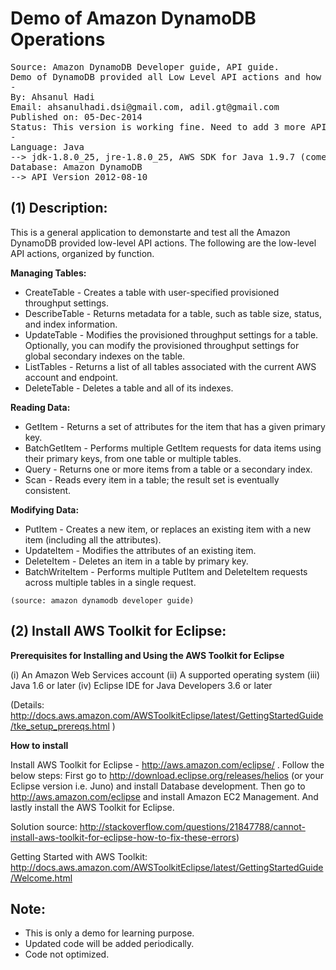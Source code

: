 Demo of Amazon DynamoDB Operations
=======================

<pre>Source: Amazon DynamoDB Developer guide, API guide.
Demo of DynamoDB provided all Low Level API actions and how to do operations.
-
By: Ahsanul Hadi
Email: ahsanulhadi.dsi@gmail.com, adil.gt@gmail.com
Published on: 05-Dec-2014
Status: This version is working fine. Need to add 3 more API action method.
- 
Language: Java 
--> jdk-1.8.0_25, jre-1.8.0_25, AWS SDK for Java 1.9.7 (comes with AWS Toolkit for Eclipse)
Database: Amazon DynamoDB 
--> API Version 2012-08-10 </pre>

(1) Description:
---------------------

This is a general application to demonstarte and test all the Amazon DynamoDB provided low-level API actions. 
The following are the low-level API actions, organized by function. 

**Managing Tables:**  

- CreateTable - Creates a table with user-specified provisioned throughput settings. 
- DescribeTable - Returns metadata for a table, such as table size, status, and index information. 
- UpdateTable - Modifies the provisioned throughput settings for a table. 
  Optionally, you can modify the provisioned throughput settings for global secondary indexes on the table. 
- ListTables - Returns a list of all tables associated with the current AWS account and endpoint. 
- DeleteTable - Deletes a table and all of its indexes. 

**Reading Data:** 
- GetItem - Returns a set of attributes for the item that has a given primary key. 
- BatchGetItem - Performs multiple GetItem requests for data items using their primary keys, from one table or 
multiple tables. 
- Query - Returns one or more items from a table or a secondary index. 
- Scan - Reads every item in a table; the result set is eventually consistent. 

**Modifying Data:** 
- PutItem - Creates a new item, or replaces an existing item with a new item (including all the attributes). 
- UpdateItem - Modifies the attributes of an existing item. 
- DeleteItem - Deletes an item in a table by primary key. 
- BatchWriteItem - Performs multiple PutItem and DeleteItem requests across multiple tables in a single request. 
 
`(source: amazon dynamodb developer guide)`

(2) Install AWS Toolkit for Eclipse:
---------------------
**Prerequisites for Installing and Using the AWS Toolkit for Eclipse**

(i) An Amazon Web Services account (ii) A supported operating system (iii) Java 1.6 or later (iv) Eclipse IDE for Java Developers 3.6 or later 

(Details: http://docs.aws.amazon.com/AWSToolkitEclipse/latest/GettingStartedGuide/tke_setup_prereqs.html ) 

**How to install**

Install AWS Toolkit for Eclipse - http://aws.amazon.com/eclipse/ . Follow the below steps: 
First go to http://download.eclipse.org/releases/helios (or your Eclipse version i.e. Juno) and install Database development. Then go to http://aws.amazon.com/eclipse  and install Amazon EC2 Management. And lastly install the AWS Toolkit for Eclipse.

Solution source: http://stackoverflow.com/questions/21847788/cannot-install-aws-toolkit-for-eclipse-how-to-fix-these-errors)

Getting Started with AWS Toolkit: http://docs.aws.amazon.com/AWSToolkitEclipse/latest/GettingStartedGuide/Welcome.html

Note:
----------------
- This is only a demo for learning purpose.
- Updated code will be added periodically.   
- Code not optimized. 
